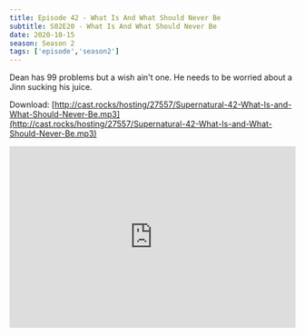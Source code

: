 ```yaml
---
title: Episode 42 - What Is And What Should Never Be
subtitle: S02E20 - What Is And What Should Never Be 
date: 2020-10-15
season: Season 2
tags: ['episode','season2']
---
```


Dean has 99 problems but a wish ain't one.  He needs to be worried about a Jinn sucking his juice. 

Download: [http://cast.rocks/hosting/27557/Supernatural-42-What-Is-and-What-Should-Never-Be.mp3](http://cast.rocks/hosting/27557/Supernatural-42-What-Is-and-What-Should-Never-Be.mp3)
 
<iframe src="https://cast.rocks/player/27557/Supernatural-42-What-Is-and-What-Should-Never-Be.mp3?episodeTitle=Episode%2042%20-%20What%20Is%20and%20Should%20Never%20Be&podcastTitle=Couple%20of%20Idjits&episodeDate=October%2016th%2C%202020&imageURL=https%3A%2F%2Fcast.rocks%2Fhosting%2F27557%2Ffeeds%2FCAURZ.jpg" style="border: none; min-height: 265px; max-height: 320px; max-width: 558px; min-width: 270px; width: 100%; height: 100%;" scrollbars="no"></iframe>
